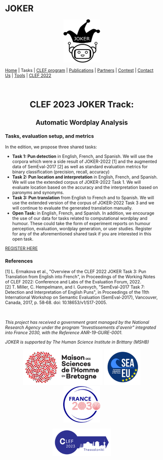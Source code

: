 # JOKER
<p align="center">
  <img src="../img/joker.png" width="120" height="142">
</p>

[Home](index) | Tasks | [CLEF program](program) | [Publications](publications) | [Partners](partners) | [Contest](contest) | [Contact Us](contact) | [Tools](tools) | [CLEF 2022](https://www.joker-project.com/clef-2022/EN/project)
<br>

<br>
  <h1 align="center">CLEF 2023 JOKER Track:</h1>
  <h2 align="center">Automatic Wordplay Analysis</h2> 


### Tasks, evaluation setup, and metrics
In the edition, we propose three shared tasks:
* **Task 1: Pun detection** in English, French, and Spanish. We will use the corpora which were a side result of JOKER-2022 [1] and the augmented data of SemEval-2017 [2] as well as standard evaluation metrics for binary classification (precision, recall, accuracy)
* **Task 2: Pun location and interpretation** in English, French, and Spanish. We will use the extended corpus of JOKER-2022 Task 1. We will evaluate location based on the accuracy and the interpretation based on paronyms and synonyms.
* **Task 3: Pun translation** from English to French and to Spanish. We will use the extended version of the corpus of JOKER-2022 Task 3 and we will continue to evaluate the generated translation manually.
* **Open Task:** in English, French, and Spanish. In addition, we encourage the use of our data for tasks related to computational wordplay and humour. These could take the form of experiment reports on humour perception, evaluation, wordplay generation, or user studies. Register for any of the aforementioned shared task if you are interested in this open task.

[REGISTER HERE](http://clef2023-labs-registration.dei.unipd.it/)

### References
[1]	L. Ermakova et al., "Overview of the CLEF 2022 JOKER Task 3: Pun Translation from English into French", in Proceedings of the Working Notes of CLEF 2022: Conference and Labs of the Evaluation Forum, 2022.<br>
[2]	T. Miller, C. Hempelmann, and I. Gurevych, "SemEval-2017 Task 7: Detection and Interpretation of English Puns", in Proceedings of the 11th International Workshop on Semantic Evaluation           (SemEval-2017), Vancouver, Canada, 2017, p. 58‑68. doi: 10.18653/v1/S17-2005.<br><br><br>

<p>
<em>This project has received a government grant managed by the National Research Agency under the program "Investissements d'avenir" integrated into France 2030, with the Reference ANR-19-GURE-0001.</em>
</p>
<p>
<em>JOKER is supported by The Human Science Institute in Brittany (MSHB)</em>
</p>
<div align="center">
  <a href="https://www.mshb.fr"><img src="../img/mshb.jpg" height="120"></a>
  <a href="https://sea-eu.org/?lang=fr"><img src="../img/sea-eu.png" height="120"></a>
  <a href="https://www.gouvernement.fr/le-programme-d-investissements-d-avenir"><img src="../img/Logotype France 2030.jpg" height="120"></a>
</div>
<br />
<div align="center">
  <a href="https://clef2022.clef-initiative.eu/index.php"><img src="img/clef2023.png" height="90"></a> 
</div>

